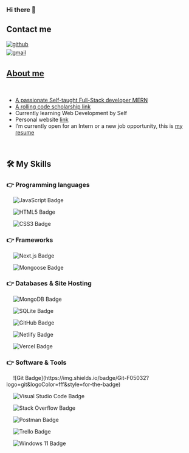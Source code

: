 ### Hi there 👋

## Contact me

<a href="https://github.com/rafaortega191" target="_blank">
<img src=https://img.shields.io/badge/github-%2300acee.svg?color=181717&style=for-the-badge&logo=github&logoColor=white alt=github style="margin-bottom: 5px;" />
  
<br>

<a href="mailto:rafaelortega1911@gmail.com" target="_blank">
<img src=https://img.shields.io/badge/gmail-%2300acee.svg?color=EA4335&style=for-the-badge&logo=gmail&logoColor=white alt=gmail style="margin-bottom: 5px;" />

## **About me**

<br>

- A passionate Self-taught Full-Stack developer MERN
- A rolling code scholarship [link](https://web.rollingcodeschool.com/)
- Currently learning Web Development by Self
- Personal website [link]()
- I’m currently open for an Intern or a new job opportunity, this is [my resume]()

<br>

## 🛠️ My Skills

### 👉 Programming languages

<p align="left"> 
  
&emsp;
  ![JavaScript Badge](https://img.shields.io/badge/JavaScript-F7DF1E?logo=javascript&logoColor=000&style=for-the-badge)
  
&emsp;
  ![HTML5 Badge](https://img.shields.io/badge/HTML5-E34F26?logo=html5&logoColor=fff&style=for-the-badge)
  
&emsp;
  ![CSS3 Badge](https://img.shields.io/badge/CSS3-1572B6?logo=css3&logoColor=fff&style=for-the-badge)


</p>

### 👉 Frameworks
<p align="left"> 
  
  &emsp;
  ![Next.js Badge](https://img.shields.io/badge/Next.js-000?logo=nextdotjs&logoColor=fff&style=for-the-badge)
  
  &emsp; 
  ![Mongoose Badge](https://img.shields.io/badge/Mongoose-F04D35?logo=mongoosedotws&logoColor=fff&style=for-the-badge)
  
</p>

### 👉 Databases & Site Hosting
<p align="left">
  
  &emsp;
    ![MongoDB Badge](https://img.shields.io/badge/MongoDB-47A248?logo=mongodb&logoColor=fff&style=for-the-badge)
  
  &emsp;
    ![SQLite Badge](https://img.shields.io/badge/SQLite-003B57?logo=sqlite&logoColor=fff&style=for-the-badge)
    
  &emsp;
    ![GitHub Badge](https://img.shields.io/badge/GitHub-181717?logo=github&logoColor=fff&style=for-the-badge)
    
  &emsp;
    ![Netlify Badge](https://img.shields.io/badge/Netlify-00C7B7?logo=netlify&logoColor=fff&style=for-the-badge)
    
  &emsp;
    ![Vercel Badge](https://img.shields.io/badge/Vercel-000?logo=vercel&logoColor=fff&style=for-the-badge) 
    
 </p>

 ### 👉 Software & Tools
 
<p align="left">
  &emsp;
  ![Git Badge](https://img.shields.io/badge/Git-F05032?logo=git&logoColor=fff&style=for-the-badge)
  
  &emsp;
  ![Visual Studio Code Badge](https://img.shields.io/badge/Visual%20Studio%20Code-007ACC?logo=visualstudiocode&logoColor=fff&style=for-the-badge)
  
  &emsp;
  ![Stack Overflow Badge](https://img.shields.io/badge/Stack%20Overflow-F58025?logo=stackoverflow&logoColor=fff&style=for-the-badge)
  
  &emsp;
  ![Postman Badge](https://img.shields.io/badge/Postman-FF6C37?logo=postman&logoColor=fff&style=for-the-badge)
  
  &emsp;
  ![Trello Badge](https://img.shields.io/badge/Trello-0052CC?logo=trello&logoColor=fff&style=for-the-badge)
  
  &emsp;
  ![Windows 11 Badge](https://img.shields.io/badge/Windows%2011-0078D4?logo=windows11&logoColor=fff&style=for-the-badge)
  
</p>



<!--
**rafaortega191/rafaortega191** is a ✨ _special_ ✨ repository because its `README.md` (this file) appears on your GitHub profile.

Here are some ideas to get you started:

- 🔭 I’m currently working on ...
- 🌱 I’m currently learning ...
- 👯 I’m looking to collaborate on ...
- 🤔 I’m looking for help with ...
- 💬 Ask me about ...
- 📫 How to reach me: ...
- 😄 Pronouns: ...
- ⚡ Fun fact: ...
-->
